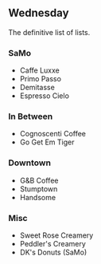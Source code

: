 Wednesday
---
The definitive list of lists.

### SaMo
* Caffe Luxxe
* Primo Passo
* Demitasse
* Espresso Cielo

### In Between
* Cognoscenti Coffee
* Go Get Em Tiger

### Downtown
* G&B Coffee
* Stumptown
* Handsome

### Misc
* Sweet Rose Creamery
* Peddler's Creamery
* DK's Donuts (SaMo)
